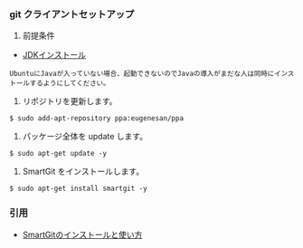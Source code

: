 ### git クライアントセットアップ
1. 前提条件
- [JDKインストール](setup-JDK.md)
~~~~
UbuntuにJavaが入っていない場合、起動できないのでJavaの導入がまだな人は同時にインストールするようにしてください。
~~~~
1. リポジトリを更新します。  
  ```
  $ sudo add-apt-repository ppa:eugenesan/ppa
  ```
1. パッケージ全体を update します。  
  ```
  $ sudo apt-get update -y
  ```

1. SmartGit をインストールします。  
  ```
  $ sudo apt-get install smartgit -y
  ```

### 引用
- [SmartGitのインストールと使い方](http://ry0.github.io/blog/2015/06/06/smart-git/)
